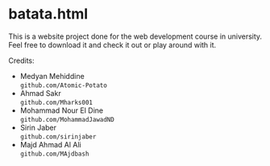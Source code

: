 # batata.html

This is a website project done for the web development course in university.
Feel free to download it and check it out or play around with it.

Credits:
- Medyan Mehiddine        
  `github.com/Atomic-Potato`
- Ahmad Sakr              
  `github.com/Mharks001`
- Mohammad Nour El Dine   
  `github.com/MohammadJawadND`
- Sirin Jaber             
  `github.com/sirinjaber`
- Majd Ahmad Al Ali       
  `github.com/MAjdbash`
